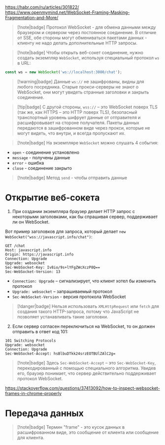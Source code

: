 https://habr.com/ru/articles/301822/
https://www.openmymind.net/WebSocket-Framing-Masking-Fragmentation-and-More/

> [!note|badge]
> Протокол WebSocket - для обмена данными между браузером и сервером через постоянное соединение. В отличие от SSE, обе стороны могут обмениваться пакетами данных - клиенту не надо делать дополнительные HTTP запросы.

> [!note|badge]
> Чтобы открыть веб-сокет соединение, нужно создать экземпляр `WebSocket`, используя специальный протокол `ws` в URL:

```ts
const ws = new WebSocket('ws://localhost:3000/chat');
```

> [!warning|badge]
> Данные `ws://` не зашифрованы, видны для любого посредника. Старые прокси-серверы не знают о WebSocket, они могут увидеть странные заголовки и закрыть соединение.

> [!tip|badge]
> С другой стороны, `wss://` – это WebSocket поверх TLS (так же, как HTTPS – это HTTP поверх TLS), безопасный транспортный уровень шифрует данные от отправителя и расшифровывает на стороне получателя. Пакеты данных передаются в зашифрованном виде через прокси, которые не могут видеть, что внутри, и всегда пропускают их.

> [!note|badge]
> На экземпляре `WebSocket` можно слушать 4 события:

- `open` - соединение установлено
- `message` - получены данные
- `error` - ошибка
- `close` - соединение закрыто

> [!note|badge]
> Метод `send` - чтобы отправить данные


# Открытие веб-сокета

1. При создании экземпляра браузер делает HTTP запрос с некоторыми заголовками, как бы спрашивая сервер, поддерживает ли он WebSocket.

Вот пример заголовков для запроса, который делает `new WebSocket("wss://javascript.info/chat")`:

```text
GET /chat 
Host: javascript.info 
Origin: https://javascript.info 
Connection: Upgrade 
Upgrade: websocket 
Sec-WebSocket-Key: Iv8io/9s+lYFgZWcXczP8Q== 
Sec-WebSocket-Version: 13
```

- `Connection: Upgrade` – сигнализирует, что клиент хотел бы изменить протокол
- `Upgrade: websocket` – запрашиваемый протокол
- `Sec-WebSocket-Version` - версия протокола WebSocket

> [!danger|badge]
> Нельзя использовать `XMLHttpRequest` или `fetch` для создания такого HTTP-запроса, потому что JavaScript не позволяет устанавливать такие заголовки.

2. Если сервер согласен переключиться на WebSocket, то он должен отправить в ответ код 101:

```text
101 Switching Protocols 
Upgrade: websocket 
Connection: Upgrade 
Sec-WebSocket-Accept: hsBlbuDTkk24srzEOTBUlZAlC2g=
```

> [!note|badge]
> Здесь `Sec-WebSocket-Accept` – это `Sec-WebSocket-Key`, перекодированный с помощью специального алгоритма. Увидев его, браузер понимает, что сервер действительно поддерживает протокол WebSocket.

https://stackoverflow.com/questions/37413092/how-to-inspect-websocket-frames-in-chrome-properly

# Передача данных

> [!note|badge]
> Термин "frame" - это кусок данных в расшифрованном виде, это сообщение от клиента или сообщение для клиента.